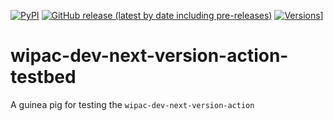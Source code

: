 [![PyPI](https://img.shields.io/pypi/v/wipac-dev-next-version-action-testbed)](https://pypi.org/project/wipac-dev-next-version-action-testbed/) [![GitHub release (latest by date including pre-releases)](https://img.shields.io/github/v/release/WIPACrepo/wipac-dev-next-version-action-testbed?include_prereleases)](https://github.com/WIPACrepo/wipac-dev-next-version-action-testbed/) [![Versions](https://img.shields.io/pypi/pyversions/wipac-dev-next-version-action-testbed.svg)](https://pypi.org/project/wipac-dev-next-version-action-testbed)]

# wipac-dev-next-version-action-testbed

A guinea pig for testing the `wipac-dev-next-version-action`
